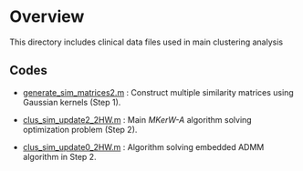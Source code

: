 
# Overview

This directory includes clinical data files used in main clustering analysis

## Codes

- [generate_sim_matrices2.m](https://github.com/ishspsy/MKerW-A/blob/master/Data/clinical.txt)
: Construct multiple similarity matrices using Gaussian kernels (Step 1).

- [clus_sim_update2_2HW.m](https://github.com/ishspsy/MKerW-A/blob/master/Data/clinical1.txt)
: Main *MKerW-A* algorithm solving optimization problem (Step 2).

- [clus_sim_update0_2HW.m](https://github.com/ishspsy/MKerW-A/blob/master/Data/clinical2.txt)
: Algorithm solving embedded ADMM algorithm in Step 2.




	


